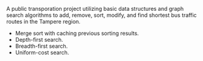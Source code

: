 A public transporation project utilizing basic data structures and graph search algorithms to add, remove, sort, modify, and find shortest bus traffic routes in the Tampere region.

- Merge sort with caching previous sorting results.
- Depth-first search.
- Breadth-first search.
- Uniform-cost search.